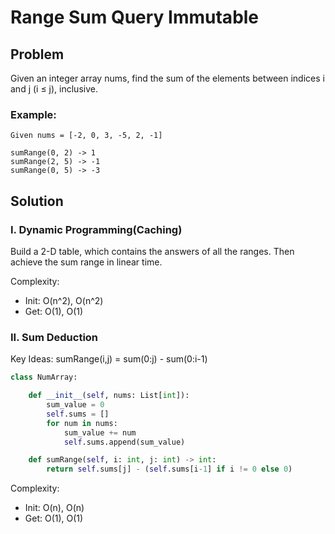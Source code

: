 # Range Sum Query Immutable

## Problem
Given an integer array nums, find the sum of the elements between indices i and j (i ≤ j), inclusive.

### Example:

    Given nums = [-2, 0, 3, -5, 2, -1]

    sumRange(0, 2) -> 1
    sumRange(2, 5) -> -1
    sumRange(0, 5) -> -3

## Solution

### I. Dynamic Programming(Caching)
Build a 2-D table, which contains the answers of all the ranges. Then achieve the sum range in linear time.

Complexity:
* Init: O(n^2), O(n^2)
* Get: O(1), O(1)

### II. Sum Deduction
Key Ideas: sumRange(i,j) = sum(0:j) - sum(0:i-1)

```python
class NumArray:

    def __init__(self, nums: List[int]):
        sum_value = 0
        self.sums = []
        for num in nums:
            sum_value += num
            self.sums.append(sum_value)

    def sumRange(self, i: int, j: int) -> int:
        return self.sums[j] - (self.sums[i-1] if i != 0 else 0)
```
Complexity:
* Init: O(n), O(n)
* Get: O(1), O(1)

